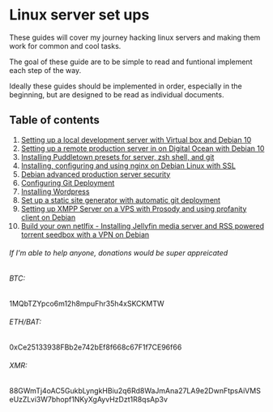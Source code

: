 # Linux server set ups

These guides will cover my journey hacking linux servers and making them work for common and cool tasks.

The goal of these guide are to be simple to read and funtional implement each step of the way.

Ideally these guides should be implemented in order, especially in the beginning, but are designed to be read as individual documents.

## Table of contents

1.  [Setting up a local development server with Virtual box and Debian 10](https://github.com/PuddletownDesign/Linux-Setups/blob/master/01-local-development-server-with-virtualbox.md)
2.  [Setting up a remote production server in on Digital Ocean with Debian 10](https://github.com/PuddletownDesign/Linux-Setups/blob/master/02-remote-production-server-with-debian.md)
3.  [Installing Puddletown presets for server, zsh shell, and git](https://github.com/PuddletownDesign/Linux-Setups/blob/master/03-installing-puddletown-zsh-git-configs.md)
4.  [Installing, configuring and using nginx on Debian Linux with SSL](https://github.com/PuddletownDesign/Linux-Setups/blob/master/04-installing-configuring-and-using-nginx-on-linux.md)
5.  [Debian advanced production server security](https://github.com/PuddletownDesign/Linux-Setups/blob/master/05-advanced-production-server-security.md)
6.  [Configuring Git Deployment](https://github.com/PuddletownDesign/Linux-Setups/blob/master/06-git-deployment.md)
7.  [Installing Wordpress](https://github.com/PuddletownDesign/Linux-Setups/blob/master/07-installing-wordpress.md)
8.  [Set up a static site generator with automatic git deployment](https://github.com/PuddletownDesign/Linux-Setups/blob/master/08-set-up-a-static-site-generator.md)
9.  [Setting up XMPP Server on a VPS with Prosody and using profanity client on Debian](https://github.com/PuddletownDesign/Linux-Setups/blob/master/09-installing-xmpp-chat-prosody-server-and-using-profanity.md)
10. [Build your own netlfix - Installing Jellyfin media server and RSS powered torrent seedbox with a VPN on Debian](https://github.com/PuddletownDesign/Linux-Setups/blob/master/10-installing-media-server-with-jellyfin-rutorrent-vpn.md)

###### If I'm able to help anyone, donations would be _super_ appreicated

###### BTC:

1MQbTZYpco6m12h8mpuFhr35h4xSKCKMTW

###### ETH/BAT:

0xCe25133938FBb2e742bEf8f668c67F1f7CE96f66

###### XMR:

88GWmTj4oAC5GukbLyngkHBiu2q6Rd8WaJmAna27LA9e2DwnFtpsAiVMSeUzZLvi3W7bhopf1NKyXgAyvHzDzt1R8qsAp3v
